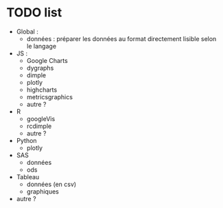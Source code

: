 # TODO list

- Global :
	- données : préparer les données au format directement lisible selon le langage
- JS :
	- Google Charts
	- dygraphs
	- dimple
	- plotly
	- highcharts
	- metricsgraphics
	- autre ?
- R
	- googleVis
	- rcdimple
	- autre ?
- Python
	- plotly
- SAS
	- données
	- ods
- Tableau
	- données (en csv)
	- graphiques
- autre ?
